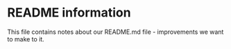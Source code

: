 # README information

This file contains notes about our README.md file - improvements we want to make to it.